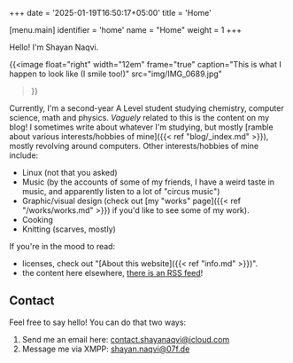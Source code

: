 +++
date = '2025-01-19T16:50:17+05:00'
title = 'Home'

[menu.main]
identifier = 'home'
name = "Home"
weight = 1
+++

Hello! I'm Shayan Naqvi.

{{<image
  float="right"
  width="12em"
  frame="true"
  caption="This is what I happen to look like (I smile too!)"
  src="img/IMG_0689.jpg"
>}}

Currently, I'm a second-year A Level student studying chemistry, computer science, math and physics. *Vaguely* related to this is the content on my blog! I sometimes write about whatever I'm studying, but mostly [ramble about various interests/hobbies of mine]({{< ref "blog/_index.md" >}}), mostly revolving around computers. Other interests/hobbies of mine include: 
- Linux (not that you asked)
- Music (by the accounts of some of my friends, I have a weird taste in music, and apparently listen to a lot of "circus music")
- Graphic/visual design (check out [my "works" page]({{< ref "/works/works.md" >}}) if you'd like to see some of my work). 
- Cooking
- Knitting (scarves, mostly)

If you're in the mood to read:
- licenses, check out "[About this website]({{< ref "info.md" >}})".
- the content here elsewhere, [there is an RSS feed](index.xml)!

## Contact

Feel free to say hello! You can do that two ways:
1. Send me an email here: [contact.shayanaqvi@icloud.com](mailto:contact.shayanaqvi@icloud.com) 
2. Message me via XMPP: [shayan.naqvi@07f.de](xmpp:shayan.naqvi@07f.de)
